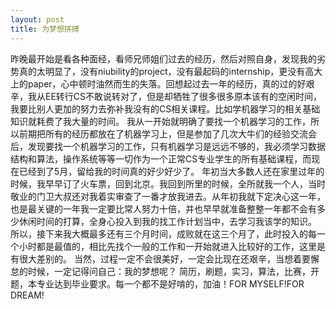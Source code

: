 ```yaml
---
layout: post
title: 为梦想拼搏
---
```


昨晚最开始是看各种面经，看师兄师姐们过去的经历，然后对照自身，发现我的劣势真的太明显了，没有niubility的project，没有最起码的internship，更没有高大上的paper，心中顿时油然而生的失落。回想起过去一年的经历，真的过的好艰辛，我从EE转行CS不敢说转对了，但是却牺牲了很多很多原本该有的空闲时间，我要比别人更加的努力去弥补我没有的CS相关课程。比如学机器学习的相关基础知识就耗费了我大量的时间。
我从一开始就明确了要找一个机器学习的工作，所以前期把所有的经历都放在了机器学习上，但是参加了几次大牛们的经验交流会后，发现要找一个机器学习的工作，只有机器学习是远远不够的，我必须学习数据结构和算法，操作系统等等一切作为一个正常CS专业学生的所有基础课程，而现在已经到了5月，留给我的时间真的好少好少了。
年初当大多数人还在家里过年的时候，我早早订了火车票，回到北京。我回到所里的时候，全所就我一个人，当时敬业的门卫大叔还对我着实审查了一番才放我进去。从年初我就下定决心这一年，也是最关键的一年我一定要比常人努力十倍，并也早早就准备整整一年都不会有多少休闲时间的打算，全身心投入到我的找工作计划当中，去学习我该学的知识。
所以，接下来我大概最多还有三个月时间，成败就在这三个月了，此时投入的每一个小时都是最值的，相比先找个一般的工作和一开始就进入比较好的工作，这里是有很大差别的。
当然，过程一定不会很美好，一定会比现在还艰辛，当想着要懈怠的时候，一定记得问自己：我的梦想呢？
简历，刷题，实习，算法，比赛，开题，本专业达到毕业要求。每一个都不是好啃的，加油！FOR MYSELF!FOR DREAM!
